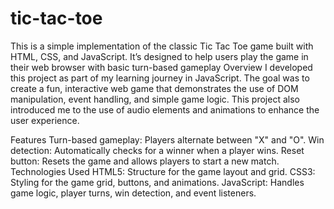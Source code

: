 # tic-tac-toe
This is a simple implementation of the classic Tic Tac Toe game built with HTML, CSS, and JavaScript. It’s designed to help users play the game in their web browser with basic turn-based gameplay
Overview
I developed this project as part of my learning journey in JavaScript. The goal was to create a fun, interactive web game that demonstrates the use of DOM manipulation, event handling, and simple game logic. This project also introduced me to the use of audio elements and animations to enhance the user experience.

Features
Turn-based gameplay: Players alternate between "X" and "O".
Win detection: Automatically checks for a winner when a player wins.
Reset button: Resets the game and allows players to start a new match.
Technologies Used
HTML5: Structure for the game layout and grid.
CSS3: Styling for the game grid, buttons, and animations.
JavaScript: Handles game logic, player turns, win detection, and event listeners.
